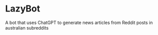 # LazyBot
A bot that uses ChatGPT to generate news articles from Reddit posts in australian subreddits
